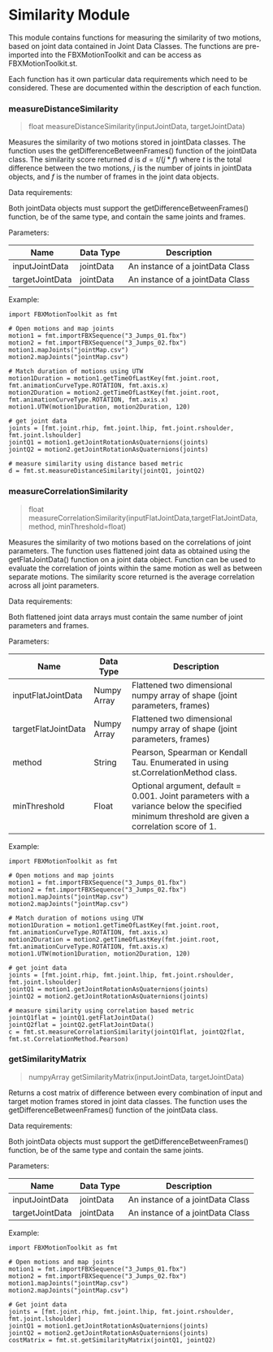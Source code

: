 # Similarity Module

This module contains functions for measuring the similarity of two motions, based on joint data contained in Joint Data Classes.  The functions are pre-imported into the FBXMotionToolkit and can be access as FBXMotionToolkit.st.

Each function has it own particular data requirements which need to be considered.  These are documented within the description of each function.

### measureDistanceSimilarity

> float measureDistanceSimilarity(inputJointData, targetJointData)

Measures the similarity of two motions stored in jointData classes.  The function uses the getDifferenceBetweenFrames() function of the jointData class.  The similarity score returned $d$ is $d = t/(j*f)$ where $t$ is the total difference between the two motions, $j$ is the number of joints in jointData objects, and $f$ is the number of frames in the joint data objects.

Data requirements:

Both jointData objects must support the getDifferenceBetweenFrames() function, be of the same type, and contain the same joints and frames.

Parameters:

| Name        | Data Type | Description                                                                                |
|-------------|-----------|--------------------------------------------------------------------------------------------|
| inputJointData  | jointData | An instance of a jointData Class                                                           | 
| targetJointData   | jointData | An instance of a jointData Class |

Example:
```
import FBXMotionToolkit as fmt

# Open motions and map joints
motion1 = fmt.importFBXSequence("3_Jumps_01.fbx")
motion2 = fmt.importFBXSequence("3_Jumps_02.fbx")
motion1.mapJoints("jointMap.csv")
motion2.mapJoints("jointMap.csv")

# Match duration of motions using UTW
motion1Duration = motion1.getTimeOfLastKey(fmt.joint.root, fmt.animationCurveType.ROTATION, fmt.axis.x)
motion2Duration = motion2.getTimeOfLastKey(fmt.joint.root, fmt.animationCurveType.ROTATION, fmt.axis.x)
motion1.UTW(motion1Duration, motion2Duration, 120)

# get joint data
joints = [fmt.joint.rhip, fmt.joint.lhip, fmt.joint.rshoulder, fmt.joint.lshoulder]
jointQ1 = motion1.getJointRotationAsQuaternions(joints)
jointQ2 = motion2.getJointRotationAsQuaternions(joints)

# measure similarity using distance based metric
d = fmt.st.measureDistanceSimilarity(jointQ1, jointQ2)
```

### measureCorrelationSimilarity

> float measureCorrelationSimilarity(inputFlatJointData,targetFlatJointData, method, minThreshold=float)

Measures the similarity of two motions based on the correlations of joint parameters.  The function uses flattened joint data as obtained using the getFlatJointData() function on a joint data object.  Function can be used to evaluate the correlation of joints within the same motion as well as between separate motions.  The similarity score returned is the average correlation across all joint parameters.

Data requirements:

Both flattened joint data arrays must contain the same number of joint parameters and frames.

Parameters:

| Name                | Data Type   | Description                                                                                                                                     |
|---------------------|-------------|-------------------------------------------------------------------------------------------------------------------------------------------------|
| inputFlatJointData  | Numpy Array | Flattened two dimensional numpy array of shape (joint parameters, frames)                                                                       | 
| targetFlatJointData | Numpy Array | Flattened two dimensional numpy array of shape (joint parameters, frames)                                                                       |
| method              | String      | Pearson, Spearman or Kendall Tau.  Enumerated in using st.CorrelationMethod class.                                                              |
| minThreshold        | Float       | Optional argument, default = 0.001.  Joint parameters with a variance below the specified minimum threshold are given a correlation score of 1. |

Example:
```
import FBXMotionToolkit as fmt

# Open motions and map joints
motion1 = fmt.importFBXSequence("3_Jumps_01.fbx")
motion2 = fmt.importFBXSequence("3_Jumps_02.fbx")
motion1.mapJoints("jointMap.csv")
motion2.mapJoints("jointMap.csv")

# Match duration of motions using UTW
motion1Duration = motion1.getTimeOfLastKey(fmt.joint.root, fmt.animationCurveType.ROTATION, fmt.axis.x)
motion2Duration = motion2.getTimeOfLastKey(fmt.joint.root, fmt.animationCurveType.ROTATION, fmt.axis.x)
motion1.UTW(motion1Duration, motion2Duration, 120)

# get joint data
joints = [fmt.joint.rhip, fmt.joint.lhip, fmt.joint.rshoulder, fmt.joint.lshoulder]
jointQ1 = motion1.getJointRotationAsQuaternions(joints)
jointQ2 = motion2.getJointRotationAsQuaternions(joints)

# measure similarity using correlation based metric
jointQ1flat = jointQ1.getFlatJointData()
jointQ2flat = jointQ2.getFlatJointData()
c = fmt.st.measureCorrelationSimilarity(jointQ1flat, jointQ2flat, fmt.st.CorrelationMethod.Pearson)
```

### getSimilarityMatrix

> numpyArray getSimilarityMatrix(inputJointData, targetJointData)

Returns a cost matrix of difference between every combination of input and target motion frames stored in joint data classes.  The function uses the getDifferenceBetweenFrames() function of the jointData class.

Data requirements:

Both jointData objects must support the getDifferenceBetweenFrames() function, be of the same type and contain the same joints.

Parameters:

| Name        | Data Type | Description                                                                                |
|-------------|-----------|--------------------------------------------------------------------------------------------|
| inputJointData  | jointData | An instance of a jointData Class                                                           | 
| targetJointData   | jointData | An instance of a jointData Class |

Example:
```
import FBXMotionToolkit as fmt

# Open motions and map joints
motion1 = fmt.importFBXSequence("3_Jumps_01.fbx")
motion2 = fmt.importFBXSequence("3_Jumps_02.fbx")
motion1.mapJoints("jointMap.csv")
motion2.mapJoints("jointMap.csv")

# Get joint data
joints = [fmt.joint.rhip, fmt.joint.lhip, fmt.joint.rshoulder, fmt.joint.lshoulder]
jointQ1 = motion1.getJointRotationAsQuaternions(joints)
jointQ2 = motion2.getJointRotationAsQuaternions(joints)
costMatrix = fmt.st.getSimilarityMatrix(jointQ1, jointQ2)
```